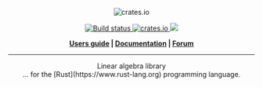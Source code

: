 <p align="center">
  <img src="http://nalgebra.org/img/logo_nalgebra.svg" alt="crates.io">
</p>
<p align="center">
    <a href="https://travis-ci.org/sebcrozet/nalgebra">
        <img src="https://travis-ci.org/sebcrozet/nalgebra.svg?branch=master" alt="Build status">
    </a>
    <a href="https://crates.io/crates/nalgebra">
         <img src="http://meritbadge.herokuapp.com/nalgebra?style=flat-square" alt="crates.io">
    </a>
    <a href="https://opensource.org/licenses/BSD-3-Clause">
        <img src="https://img.shields.io/badge/license-BSD%203--Clause-blue.svg?style=flat">
    </a>
</p>
<p align = "center">
    <strong>
        <a href="http://nalgebra.org">Users guide</a> | <a href="http://nalgebra.org/rustdoc/nalgebra/index.html">Documentation</a> | <a href="http://users.nphysics.org">Forum</a>
    </strong>
</p>

-----

<center>
<span class="h1 headline">Linear algebra library</span>
<div></div>
<span class="subheadline">… for the [Rust](https://www.rust-lang.org) programming language.</span>
</center>
